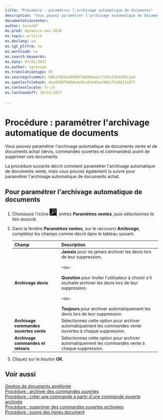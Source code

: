 ```yaml
---
title: "Procédure : paramétrer l'archivage automatique de documents"
description: "Vous pouvez paramétrer l'archivage automatique de documents vente et de documents achat (devis, commandes ouvertes et commandes) avant de supprimer ces documents."
documentationcenter: 
author: SorenGP
ms.prod: dynamics-nav-2018
ms.topic: article
ms.devlang: na
ms.tgt_pltfrm: na
ms.workload: na
ms.search.keywords: 
ms.date: 07/01/2017
ms.author: sgroespe
ms.translationtype: HT
ms.sourcegitcommit: b9b1f062ee6009f34698ea2cf33bc25bdd5b11e4
ms.openlocfilehash: dea8388f8d08a4e9ca19e05ac98b171a6b11a37f
ms.contentlocale: fr-ch
ms.lasthandoff: 10/23/2017

---
```

# <a name="how-to-set-up-automatic-archiving-of-documents"></a>Procédure : paramétrer l'archivage automatique de documents
Vous pouvez paramétrer l'archivage automatique de documents vente et de documents achat (devis, commandes ouvertes et commandes) avant de supprimer ces documents.  

La procédure suivante décrit comment paramétrer l'archivage automatique de documents vente, mais vous pouvez également la suivre pour paramétrer l'archivage automatique de documents achat.  

## <a name="to-set-up-automatic-archiving-of-documents"></a>Pour paramétrer l'archivage automatique de documents  

1.  Choisissez l'icône ![Page ou état pour la recherche](../../media/ui-search/search_small.png "icône Page ou état pour la recherche"), entrez **Paramètres ventes**, puis sélectionnez le lien associé.  
2.  Dans la fenêtre **Paramètres ventes**, sur le raccourci **Archivage**, complétez les champs comme décrit dans le tableau suivant.  

    |Champ|Description|  
    |---------------------------------|---------------------------------------|  
    |**Archivage devis**|**Jamais** pour ne jamais archiver les devis lors de leur suppression.<br /><br /> –ou–<br /><br /> **Question** pour inviter l'utilisateur à choisir s'il souhaite archiver les devis lors de leur suppression.<br /><br /> –ou–<br /><br /> **Toujours** pour archiver automatiquement les devis lors de leur suppression.|  
    |**Archivage commandes ouvertes vente**|Sélectionnez cette option pour archiver automatiquement les commandes vente ouvertes à chaque suppression.|  
    |**Archivage commandes et retours**|Sélectionnez cette option pour archiver automatiquement les commandes vente à chaque suppression.|  

3.  Cliquez sur le bouton **OK**.  

## <a name="see-also"></a>Voir aussi  
 [Gestion de documents améliorée](enhanced-document-management.md)   
 [Procédure : archiver des commandes ouvertes](how-to-archive-blanket-orders.md)   
 [Procédure : créer une commande à partir d'une commande ouverte archivée](how-to-create-an-order-from-an-archived-blanket-order.md)   
 [Procédure : supprimer des commandes ouvertes archivées](how-to-delete-archived-blanket-orders.md)   
 [Procédure : suivre des lignes document](how-to-track-document-lines.md) 

